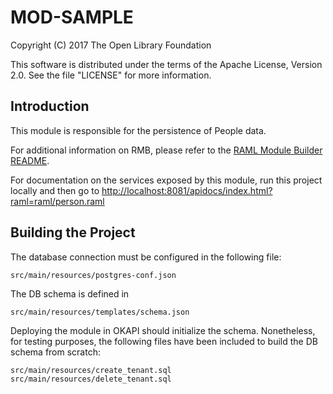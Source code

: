 # MOD-SAMPLE

Copyright (C) 2017 The Open Library Foundation

This software is distributed under the terms of the Apache License, Version 2.0. See the file "LICENSE" for more information.

## Introduction

This module is responsible for the persistence of People data.

For additional information on RMB, please refer to the [RAML Module Builder README](https://github.com/folio-org/raml-module-builder).


For documentation on the services exposed by this module, run this project locally and then go to [http://localhost:8081/apidocs/index.html?raml=raml/person.raml](http://localhost:8081/apidocs/index.html?raml=raml/person.raml)


## Building the Project

The database connection must be configured in the following file:

```
src/main/resources/postgres-conf.json
```

The DB schema is defined in  
```
src/main/resources/templates/schema.json
```

Deploying the module in OKAPI should initialize the schema. Nonetheless, for testing purposes, the following files have been included to build the DB schema from scratch:

```
src/main/resources/create_tenant.sql
src/main/resources/delete_tenant.sql
```

